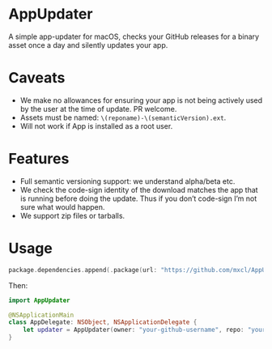 # AppUpdater

A simple app-updater for macOS, checks your GitHub releases for a binary asset
once a day and silently updates your app.

# Caveats

* We make no allowances for ensuring your app is not being actively used by the user
    at the time of update. PR welcome.
* Assets must be named: `\(reponame)-\(semanticVersion).ext`.
* Will not work if App is installed as a root user.

# Features

* Full semantic versioning support: we understand alpha/beta etc.
* We check the code-sign identity of the download matches the app that is
    running before doing the update. Thus if you don’t code-sign I’m not sure what
    would happen.
* We support zip files or tarballs.

# Usage

```swift
package.dependencies.append(.package(url: "https://github.com/mxcl/AppUpdater.git", from: "1.0.0"))
```

Then:

```swift
import AppUpdater

@NSApplicationMain
class AppDelegate: NSObject, NSApplicationDelegate {
    let updater = AppUpdater(owner: "your-github-username", repo: "your-github-repo-name")
}
```